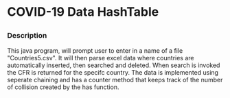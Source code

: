 # COVID-19 Data HashTable <p>
### Description <p>
This java program, will prompt user to enter in a name of a file "Countries5.csv". It will then parse excel data where countries are automatically inserted,
then searched and deleted. When search is invoked the CFR is returned for the specifc country. The data is implemented using seperate chaining and has a counter 
method that keeps track of the number of collision created by the has function.
